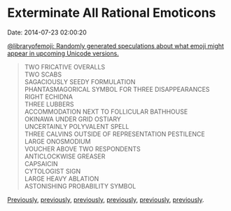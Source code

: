 Exterminate All Rational Emoticons
==================================

Date: 2014-07-23 02:00:20

[\@libraryofemoji: Randomly generated speculations about what emoji
might appear in upcoming Unicode
versions.](https://twitter.com/libraryofemoji)

> TWO FRICATIVE OVERALLS\
> TWO SCABS\
> SAGACIOUSLY SEEDY FORMULATION\
> PHANTASMAGORICAL SYMBOL FOR THREE DISAPPEARANCES\
> RIGHT ECHIDNA\
> THREE LUBBERS\
> ACCOMMODATION NEXT TO FOLLICULAR BATHHOUSE\
> OKINAWA UNDER GRID OSTIARY\
> UNCERTAINLY POLYVALENT SPELL\
> THREE CALVINS OUTSIDE OF REPRESENTATION PESTILENCE\
> LARGE ONOSMODIUM\
> VOUCHER ABOVE TWO RESPONDENTS\
> ANTICLOCKWISE GREASER\
> CAPSAICIN\
> CYTOLOGIST SIGN\
> LARGE HEAVY ABLATION\
> ASTONISHING PROBABILITY SYMBOL

[Previously](http://www.jwz.org/blog/2012/02/unicode-character-pile-of-poo-u1f4a9/),
[previously](http://www.jwz.org/blog/2013/02/you-doom-us-all-to-inhuman-toil-for-the-one-whose-name-cannot-be-expressed-in-one-hundred-forty-characters/),
[previously](http://www.jwz.org/blog/2008/10/unicode-snowman/),
[previously](http://www.jwz.org/blog/2014/07/cnn-your-mom/),
[previously](http://www.jwz.org/blog/2014/03/rsvp-by-being-self-conscious-about-your-fedora/),
[previously](http://www.jwz.org/blog/2014/02/exterminate-all-rational-academic-publishing/).
